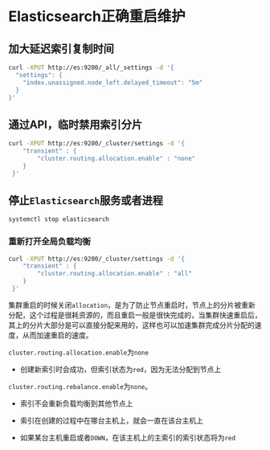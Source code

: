 # Elasticsearch正确重启维护

## 加大延迟索引复制时间

```bash
curl -XPUT http://es:9200/_all/_settings -d '{
  "settings": {
    "index.unassigned.node_left.delayed_timeout": "5m"
  }
}'
```

## 通过API，临时禁用索引分片

```bash
curl -XPUT http://es:9200/_cluster/settings -d '{
    "transient" : {
        "cluster.routing.allocation.enable" : "none"
    }
 }'
```

## 停止`Elasticsearch`服务或者进程

```bash
systemctl stop elasticsearch
```

### 重新打开全局负载均衡

```bash
curl -XPUT http://es:9200/_cluster/settings -d '{
    "transient" : {
        "cluster.routing.allocation.enable" : "all"
    }
 }'
```

集群重启的时候关闭`allocation`，是为了防止节点重启时，节点上的分片被重新分配，这个过程是很耗资源的，而且重启一般是很快完成的，当集群快速重启后，其上的分片大部分是可以直接分配来用的，这样也可以加速集群完成分片分配的速度，从而加速重启的速度。

`cluster.routing.allocation.enable`为`none`

- 创建新索引时会成功，但索引状态为`red`，因为无法分配到节点上

`cluster.routing.rebalance.enable`为`none`。

- 索引不会重新负载均衡到其他节点上

- 索引在创建的过程中在哪台主机上，就会一直在该台主机上

- 如果某台主机重启或者`DOWN`，在该主机上的主索引的索引状态将为`red`


